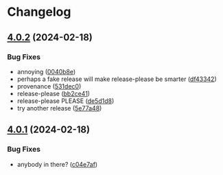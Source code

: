 # Changelog

## [4.0.2](https://github.com/cha0s/flecks/compare/headless-v4.0.1...headless-v4.0.2) (2024-02-18)


### Bug Fixes

* annoying ([0040b8e](https://github.com/cha0s/flecks/commit/0040b8e0afb83c54b48a58072f1f0cb558635195))
* perhaps a fake release will make release-please be smarter ([df43342](https://github.com/cha0s/flecks/commit/df43342544d3ce6ee8d6a11905f0b30a9b3b968f))
* provenance ([531dec0](https://github.com/cha0s/flecks/commit/531dec0bdab7cc86480952cfc89ee76eb956cb76))
* release-please ([bb2ce41](https://github.com/cha0s/flecks/commit/bb2ce41cfe5800cb28f391c558f0ab353f431079))
* release-please PLEASE ([de5d1d8](https://github.com/cha0s/flecks/commit/de5d1d8f84d237f36a0c54a480a3045851d6bd3d))
* try another release ([5e77a48](https://github.com/cha0s/flecks/commit/5e77a480830959aa9c4f0577a77eb12300b206dc))

## [4.0.1](https://github.com/cha0s/flecks/compare/headless-v4.0.0...headless-v4.0.1) (2024-02-18)


### Bug Fixes

* anybody in there? ([c04e7af](https://github.com/cha0s/flecks/commit/c04e7afa39209cdb81334d395ff46f24d9185400))
